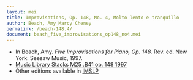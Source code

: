 ```yaml
---
layout: mei
title: Improvisations, Op. 148, No. 4, Molto lento e tranquillo 
author: Beach, Amy Marcy Cheney
permalink: /beach-148.4/
document: beach_five_improvisations_op148_no4.mei
---
```


- In Beach, Amy. *Five Improvisations for Piano, Op. 148.* Rev. ed. New York: Seesaw Music, 1997.
- <a href="https://tufts-primo.hosted.exlibrisgroup.com/permalink/f/bnf7qa/01TUN_ALMA21103597280003851">Music Library Stacks M25 .B41 op. 148 1997</a>
- Other editions available in <a href="https://imslp.org/wiki/5_Improvisations%2C_Op.148_(Beach%2C_Amy_Marcy)" target="_blank">IMSLP</a>
